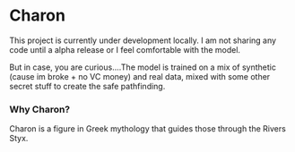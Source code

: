 # Charon

This project is currently under development locally. I am not sharing any code until a alpha release or I feel comfortable with the model. 

But in case, you are curious....The model is trained on a mix of synthetic (cause im broke + no VC money) and real data, mixed with some other secret stuff to create the safe pathfinding.

### Why Charon?

Charon is a figure in Greek mythology that guides those through the Rivers Styx.